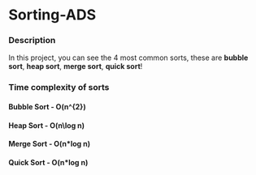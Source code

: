 # Sorting-ADS

### Description

In this project, you can see the 4 most common sorts, these are <b>bubble sort</b>, <b>heap sort</b>, <b>merge sort</b>, <b>quick sort</b>!

### Time complexity of sorts

#### Bubble Sort - O(n^{2})
#### Heap Sort - O(n\log n)
#### Merge Sort - O(n*log n)
#### Quick Sort - O(n*log n)

